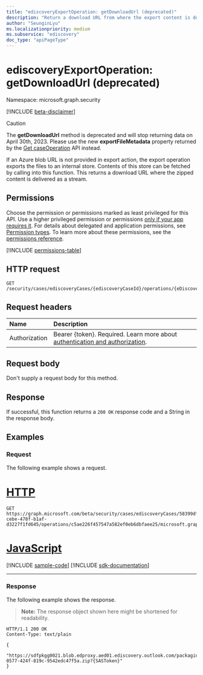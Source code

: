 ```yaml
---
title: "ediscoveryExportOperation: getDownloadUrl (deprecated)"
description: "Return a download URL from where the export content is delivered as a stream."
author: "SeunginLyu"
ms.localizationpriority: medium
ms.subservice: "ediscovery"
doc_type: "apiPageType"
---
```


# ediscoveryExportOperation: getDownloadUrl (deprecated)

Namespace: microsoft.graph.security

[!INCLUDE [beta-disclaimer](../../includes/beta-disclaimer.md)]


> [!CAUTION]
> The **getDownloadUrl** method is deprecated and will stop returning data on April 30th, 2023. Please use the new **exportFileMetadata** property returned by the [Get caseOperation](../api/security-caseoperation-get.md) API instead.


If an Azure blob URL is not provided in export action, the export operation exports the files to an internal store. Contents of this store can be fetched by calling into this function. This returns a download URL where the zipped content is delivered as a stream.


## Permissions
Choose the permission or permissions marked as least privileged for this API. Use a higher privileged permission or permissions [only if your app requires it](/graph/permissions-overview#best-practices-for-using-microsoft-graph-permissions). For details about delegated and application permissions, see [Permission types](/graph/permissions-overview#permission-types). To learn more about these permissions, see the [permissions reference](/graph/permissions-reference).

<!-- { "blockType": "permissions", "name": "security_ediscoveryexportoperation_getdownloadurl" } -->
[!INCLUDE [permissions-table](../includes/permissions/security-ediscoveryexportoperation-getdownloadurl-permissions.md)]

## HTTP request

<!-- {
  "blockType": "ignored"
}
-->
``` http
GET /security/cases/ediscoveryCases/{ediscoveryCaseId}/operations/{eDiscoveryCaseOperationId}/microsoft.graph.security.ediscoveryExportOperation/getDownloadUrl
```

## Request headers
|Name|Description|
|:---|:---|
|Authorization|Bearer {token}. Required. Learn more about [authentication and authorization](/graph/auth/auth-concepts).|

## Request body
Don't supply a request body for this method.

## Response

If successful, this function returns a `200 OK` response code and a String in the response body.

## Examples

### Request
The following example shows a request.

# [HTTP](#tab/http)
<!-- {
  "blockType": "request",
  "name": "ediscoveryexportoperationthis.getdownloadurl"
}
-->
``` http
GET https://graph.microsoft.com/beta/security/cases/ediscoveryCases/58399dff-cebe-478f-b1af-d3227f1fd645/operations/c5ae226f457547a582ef0eb6dbfaee25/microsoft.graph.security.ediscoveryExportOperation/getDownloadUrl
```

# [JavaScript](#tab/javascript)
[!INCLUDE [sample-code](../includes/snippets/javascript/ediscoveryexportoperationthisgetdownloadurl-javascript-snippets.md)]
[!INCLUDE [sdk-documentation](../includes/snippets/snippets-sdk-documentation-link.md)]

---

### Response
The following example shows the response.
>**Note:** The response object shown here might be shortened for readability.
<!-- {
  "blockType": "response",
  "truncated": true,
  "@odata.type": "Edm.String"
}
-->
``` http
HTTP/1.1 200 OK
Content-Type: text/plain

{
    "https://sdfpkgg0021.blob.edproxy.aed01.ediscovery.outlook.com/packaging120g37c10016472cb0abf28fac5800b0/6dec1a1c-0577-424f-819c-9542edc47f5a.zip?{SASToken}"
}
```


